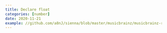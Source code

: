 ```yaml
---
title: Declare float
categories: [number]
date: 2020-11-21
example: //github.com/a8nJ/sienna/blob/master/musicbrainz/musicbrainz-release.php
---
```

